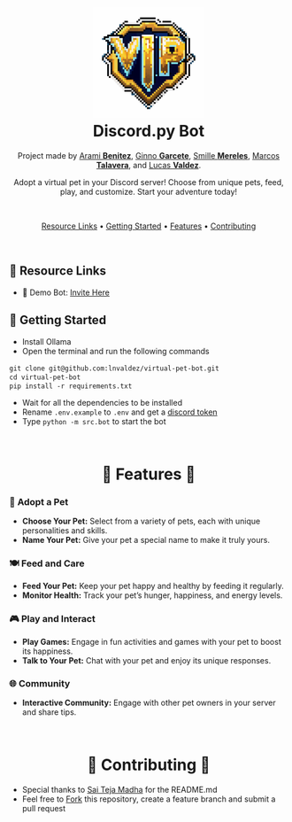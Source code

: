 <h1 align="center">

  <br>
  <a href="https://discord.com/oauth2/authorize?client_id=1242569264985149501&scope=bot"><img src="/assets/virtual_pets_logo.png" height="200" alt="Virtual Pets Logo"></a>
  <br>
  Discord.py Bot
  <br>

</h1>
<p align="center">Project made by <a href="https://github.com/arabenitezz"> Arami <b>Benitez</b></a>, <a href="https://github.com/ginnogar">Ginno <b>Garcete</b></a>, <a href="https://github.com/smillemereles">Smille <b>Mereles</b></a>, <a href="https://github.com/nahtoks">Marcos <b>Talavera</b></a>, and <a href="https://github.com/lnvaldez"> Lucas <b>Valdez</b></a>.</p>
<p align="center">Adopt a virtual pet in your Discord server! Choose from unique pets, feed, play, and customize. Start your adventure today!</p>
<br>
<p align="center">
  <a href="#-resource-links">Resource Links</a>
  •
  <a href="#-getting-started">Getting Started</a>
  •
  <a href="#-features-">Features</a>
  •
  <a href="#-contributing-">Contributing</a>
</p>

<br>

## 🔗 Resource Links

- 🤖 Demo Bot: [Invite Here](https://discord.com/oauth2/authorize?client_id=1013236808353599488&permissions=397602323830&scope=bot%20applications.commands)

## 🚀 Getting Started

- Install Ollama
- Open the terminal and run the following commands

```
git clone git@github.com:lnvaldez/virtual-pet-bot.git
cd virtual-pet-bot
pip install -r requirements.txt
```

- Wait for all the dependencies to be installed
- Rename `.env.example` to `.env` and get a [discord token](https://www.writebots.com/discord-bot-token/)
- Type `python -m src.bot` to start the bot

<br>
<h1 id="features" align="center">🐾 Features 🐾</h1>

### 🐶 **Adopt a Pet**

- **Choose Your Pet:** Select from a variety of pets, each with unique personalities and skills.
- **Name Your Pet:** Give your pet a special name to make it truly yours.

### 🍽️ **Feed and Care**

- **Feed Your Pet:** Keep your pet happy and healthy by feeding it regularly.
- **Monitor Health:** Track your pet’s hunger, happiness, and energy levels.

### 🎮 **Play and Interact**

- **Play Games:** Engage in fun activities and games with your pet to boost its happiness.
- **Talk to Your Pet:** Chat with your pet and enjoy its unique responses.

### 🌐 **Community**

- **Interactive Community:** Engage with other pet owners in your server and share tips.

<br>

<h1 id="contributing" align="center">🤝 Contributing 🤝</h1>

- Special thanks to [Sai Teja Madha](https://github.com/saiteja-madha) for the README.md
- Feel free to [Fork](https://github.com/saiteja-madha/discord-js-bot/fork) this repository, create a feature branch and submit a pull request
